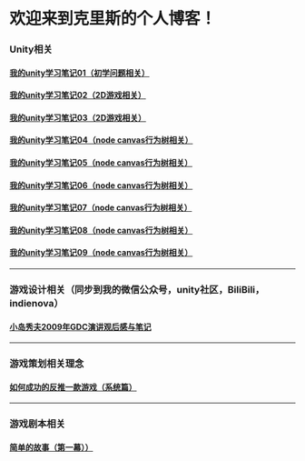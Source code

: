 # 欢迎来到克里斯的个人博客！
### Unity相关
#### [我的unity学习笔记01（初学问题相关）](https://github.com/Criss404/criss404.github.io/blob/master/_posts/2022-04-19-unity_learn01.md)
#### [我的unity学习笔记02（2D游戏相关）](https://github.com/Criss404/criss404.github.io/blob/master/_posts/2022-04-20-unity_learn02.md)
#### [我的unity学习笔记03（2D游戏相关）](https://github.com/Criss404/criss404.github.io/blob/master/_posts/2022-04-23-unity_learn03.md)
#### [我的unity学习笔记04（node canvas行为树相关）](https://github.com/Criss404/criss404.github.io/blob/master/_posts/2022-05-25-unity_learn04.md)
#### [我的unity学习笔记05（node canvas行为树相关）](https://github.com/Criss404/criss404.github.io/blob/master/_posts/2022-05-25-unity_learn05.md)
#### [我的unity学习笔记06（node canvas行为树相关）](https://github.com/Criss404/criss404.github.io/blob/master/_posts/2022-05-25-unity_learn06.md)
#### [我的unity学习笔记07（node canvas行为树相关）](https://github.com/Criss404/criss404.github.io/blob/master/_posts/2022-05-26-unity_learn07.md)
#### [我的unity学习笔记08（node canvas行为树相关）](https://github.com/Criss404/criss404.github.io/blob/master/_posts/2022-05-27-unity_learn08.md)
#### [我的unity学习笔记09（node canvas行为树相关）](https://github.com/Criss404/criss404.github.io/blob/master/_posts/2022-05-27-unity_learn09.md)
***
### 游戏设计相关（同步到我的微信公众号，unity社区，BiliBili，indienova）
#### [小岛秀夫2009年GDC演讲观后感与笔记]()
***
### 游戏策划相关理念
#### [如何成功的反推一款游戏（系统篇）](https://github.com/Criss404/criss404.github.io/blob/master/_posts/2022-05-30-game_reverse.md)
---
### 游戏剧本相关
#### [简单的故事（第一幕））](https://github.com/Criss404/criss404.github.io/blob/master/_posts/2022-05-31-game_play.md)
